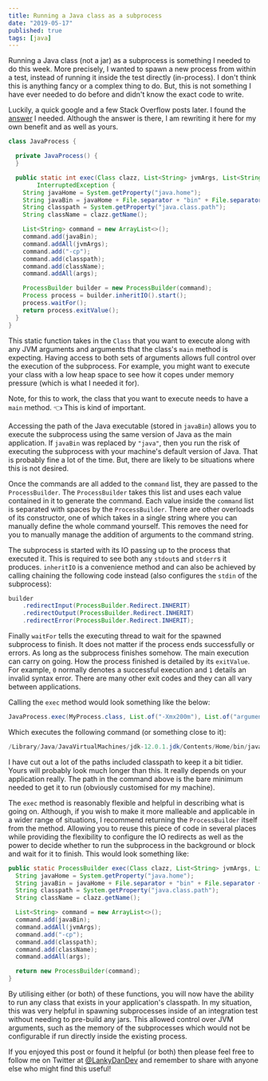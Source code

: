 ```yaml
---
title: Running a Java class as a subprocess
date: "2019-05-17"
published: true
tags: [java]
---
```


Running a Java class (not a jar) as a subprocess is something I needed to do this week. More precisely, I wanted to spawn a new process from within a test, instead of running it inside the test directly (in-process). I don't think this is anything fancy or a complex thing to do. But, this is not something I have ever needed to do before and didn't know the exact code to write.

Luckily, a quick google and a few Stack Overflow posts later. I found the [answer](https://stackoverflow.com/questions/636367/executing-a-java-application-in-a-separate-process) I needed. Although the answer is there, I am rewriting it here for my own benefit and as well as yours.

```java
class JavaProcess {

  private JavaProcess() {
  }

  public static int exec(Class clazz, List<String> jvmArgs, List<String> args) throws IOException,
        InterruptedException {
    String javaHome = System.getProperty("java.home");
    String javaBin = javaHome + File.separator + "bin" + File.separator + "java";
    String classpath = System.getProperty("java.class.path");
    String className = clazz.getName();

    List<String> command = new ArrayList<>();
    command.add(javaBin);
    command.addAll(jvmArgs);
    command.add("-cp");
    command.add(classpath);
    command.add(className);
    command.addAll(args);

    ProcessBuilder builder = new ProcessBuilder(command);
    Process process = builder.inheritIO().start();
    process.waitFor();
    return process.exitValue();
  }
}
```

This static function takes in the `Class` that you want to execute along with any JVM arguments and arguments that the class's `main` method is expecting. Having access to both sets of arguments allows full control over the execution of the subprocess. For example, you might want to execute your class with a low heap space to see how it copes under memory pressure (which is what I needed it for).

Note, for this to work, the class that you want to execute needs to have a `main` method. 👈 This is kind of important.

Accessing the path of the Java executable (stored in `javaBin`) allows you to execute the subprocess using the same version of Java as the main application. If `javaBin` was replaced by `"java"`, then you run the risk of executing the subprocess with your machine's default version of Java. That is probably fine a lot of the time. But, there are likely to be situations where this is not desired.

Once the commands are all added to the `command` list, they are passed to the `ProcessBuilder`. The `ProcessBuilder` takes this list and uses each value contained in it to generate the command. Each value inside the `command` list is separated with spaces by the `ProcessBuilder`. There are other overloads of its constructor, one of which takes in a single string where you can manually define the whole command yourself. This removes the need for you to manually manage the addition of arguments to the command string.

The subprocess is started with its IO passing up to the process that executed it. This is required to see both any `stdout`s and `stderr`s it produces. `inheritIO` is a convenience method and can also be achieved by calling chaining the following code instead (also configures the `stdin` of the subprocess):

```java
builder
    .redirectInput(ProcessBuilder.Redirect.INHERIT)
    .redirectOutput(ProcessBuilder.Redirect.INHERIT)
    .redirectError(ProcessBuilder.Redirect.INHERIT);
```

Finally `waitFor` tells the executing thread to wait for the spawned subprocess to finish. It does not matter if the process ends successfully or errors. As long as the subprocess finishes somehow. The main execution can carry on going. How the process finished is detailed by its `exitValue`. For example, `0` normally denotes a successful execution and `1` details an invalid syntax error. There are many other exit codes and they can all vary between applications.

Calling the `exec` method would look something like the below:

```java
JavaProcess.exec(MyProcess.class, List.of("-Xmx200m"), List.of("argument"))
```

Which executes the following command (or something close to it):

```java
/Library/Java/JavaVirtualMachines/jdk-12.0.1.jdk/Contents/Home/bin/java -cp /playing-around-for-blogs MyProcess "argument"
```

I have cut out a lot of the paths included classpath to keep it a bit tidier. Yours will probably look much longer than this. It really depends on your application really. The path in the command above is the bare minimum needed to get it to run (obviously customised for my machine).

The `exec` method is reasonably flexible and helpful in describing what is going on. Although, if you wish to make it more malleable and applicable in a wider range of situations, I recommend returning the `ProcessBuilder` itself from the method. Allowing you to reuse this piece of code in several places while providing the flexibility to configure the IO redirects as well as the power to decide whether to run the subprocess in the background or block and wait for it to finish. This would look something like:

```java
public static ProcessBuilder exec(Class clazz, List<String> jvmArgs, List<String> args) {
  String javaHome = System.getProperty("java.home");
  String javaBin = javaHome + File.separator + "bin" + File.separator + "java";
  String classpath = System.getProperty("java.class.path");
  String className = clazz.getName();

  List<String> command = new ArrayList<>();
  command.add(javaBin);
  command.addAll(jvmArgs);
  command.add("-cp");
  command.add(classpath);
  command.add(className);
  command.addAll(args);

  return new ProcessBuilder(command);
}
```

By utilising either (or both) of these functions, you will now have the ability to run any class that exists in your application's classpath. In my situation, this was very helpful in spawning subprocesses inside of an integration test without needing to pre-build any jars. This allowed control over JVM arguments, such as the memory of the subprocesses which would not be configurable if run directly inside the existing process.

If you enjoyed this post or found it helpful (or both) then please feel free to follow me on Twitter at [@LankyDanDev](https://twitter.com/LankyDanDev) and remember to share with anyone else who might find this useful!